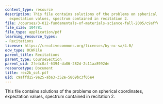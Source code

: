 ```yaml
---
content_type: resource
description: This file contains solutions of the problems on spherical coordinates,
  expectation values, spectrum contained in recitation 2.
file: /courses/3-012-fundamentals-of-materials-science-fall-2005/c9affd159e25aba3352e5869bc3f05e4_rec2b_sol.pdf
file_size: 104781
file_type: application/pdf
learning_resource_types:
- Recitations
license: https://creativecommons.org/licenses/by-nc-sa/4.0/
ocw_type: OCWFile
parent_title: Recitations
parent_type: CourseSection
parent_uid: 2fe4c0af-6394-da86-282d-2c11aa8992de
resourcetype: Document
title: rec2b_sol.pdf
uid: c9affd15-9e25-aba3-352e-5869bc3f05e4
---
```

This file contains solutions of the problems on spherical coordinates, expectation values, spectrum contained in recitation 2.
